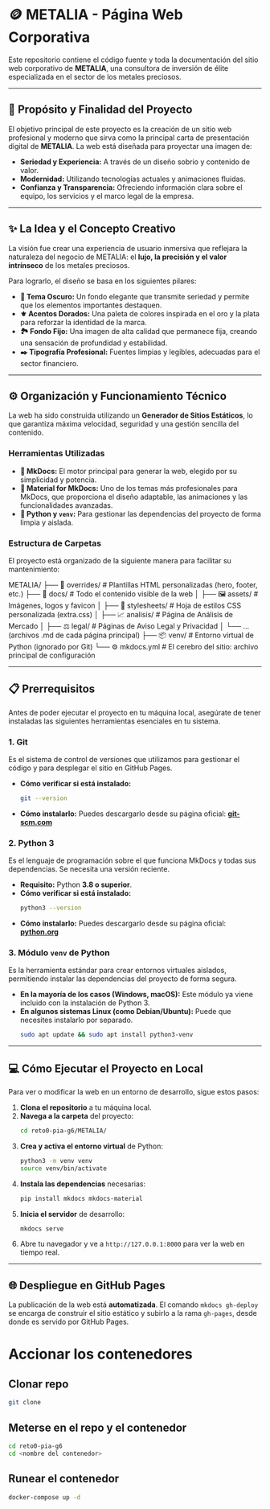 # 🪙 METALIA - Página Web Corporativa

Este repositorio contiene el código fuente y toda la documentación del sitio web corporativo de **METALIA**, una consultora de inversión de élite especializada en el sector de los metales preciosos.

---

## 🎯 **Propósito y Finalidad del Proyecto**

El objetivo principal de este proyecto es la creación de un sitio web profesional y moderno que sirva como la principal carta de presentación digital de **METALIA**. La web está diseñada para proyectar una imagen de:

*   **Seriedad y Experiencia:** A través de un diseño sobrio y contenido de valor.
*   **Modernidad:** Utilizando tecnologías actuales y animaciones fluidas.
*   **Confianza y Transparencia:** Ofreciendo información clara sobre el equipo, los servicios y el marco legal de la empresa.

---

## ✨ **La Idea y el Concepto Creativo**

La visión fue crear una experiencia de usuario inmersiva que reflejara la naturaleza del negocio de METALIA: el **lujo, la precisión y el valor intrínseco** de los metales preciosos.

Para lograrlo, el diseño se basa en los siguientes pilares:

*   **🌃 Tema Oscuro:** Un fondo elegante que transmite seriedad y permite que los elementos importantes destaquen.
*   **⚜️ Acentos Dorados:** Una paleta de colores inspirada en el oro y la plata para reforzar la identidad de la marca.
*   **🏞️ Fondo Fijo:** Una imagen de alta calidad que permanece fija, creando una sensación de profundidad y estabilidad.
*   **✒️ Tipografía Profesional:** Fuentes limpias y legibles, adecuadas para el sector financiero.

---

## ⚙️ **Organización y Funcionamiento Técnico**

La web ha sido construida utilizando un **Generador de Sitios Estáticos**, lo que garantiza máxima velocidad, seguridad y una gestión sencilla del contenido.

### Herramientas Utilizadas

*   **🚀 MkDocs:** El motor principal para generar la web, elegido por su simplicidad y potencia.
*   **🎨 Material for MkDocs:** Uno de los temas más profesionales para MkDocs, que proporciona el diseño adaptable, las animaciones y las funcionalidades avanzadas.
*   **🐍 Python y `venv`:** Para gestionar las dependencias del proyecto de forma limpia y aislada.

### Estructura de Carpetas

El proyecto está organizado de la siguiente manera para facilitar su mantenimiento:

METALIA/
├── 📂 overrides/       # Plantillas HTML personalizadas (hero, footer, etc.)
├── 📂 docs/            # Todo el contenido visible de la web
│   ├── 🖼️ assets/      # Imágenes, logos y favicon
│   ├── 🎨 stylesheets/ # Hoja de estilos CSS personalizada (extra.css)
│   ├── 📈 analisis/    # Página de Análisis de Mercado
│   ├── ⚖️ legal/       # Páginas de Aviso Legal y Privacidad
│   └── ... (archivos .md de cada página principal)
├── 📦 venv/            # Entorno virtual de Python (ignorado por Git)
└── ⚙️ mkdocs.yml       # El cerebro del sitio: archivo principal de configuración

---

## 📋 **Prerrequisitos**

Antes de poder ejecutar el proyecto en tu máquina local, asegúrate de tener instaladas las siguientes herramientas esenciales en tu sistema.

### 1. Git

Es el sistema de control de versiones que utilizamos para gestionar el código y para desplegar el sitio en GitHub Pages.

*   **Cómo verificar si está instalado:**
    ```bash
    git --version
    ```
*   **Cómo instalarlo:**
    Puedes descargarlo desde su página oficial: **[git-scm.com](https://git-scm.com/downloads)**

### 2. Python 3

Es el lenguaje de programación sobre el que funciona MkDocs y todas sus dependencias. Se necesita una versión reciente.

*   **Requisito:** Python **3.8 o superior**.
*   **Cómo verificar si está instalado:**
    ```bash
    python3 --version
    ```
*   **Cómo instalarlo:**
    Puedes descargarlo desde su página oficial: **[python.org](https://www.python.org/downloads/)**

### 3. Módulo `venv` de Python

Es la herramienta estándar para crear entornos virtuales aislados, permitiendo instalar las dependencias del proyecto de forma segura.

*   **En la mayoría de los casos (Windows, macOS):** Este módulo ya viene incluido con la instalación de Python 3.
*   **En algunos sistemas Linux (como Debian/Ubuntu):** Puede que necesites instalarlo por separado.
    ```bash
    sudo apt update && sudo apt install python3-venv
    ```

---

## 💻 **Cómo Ejecutar el Proyecto en Local**

Para ver o modificar la web en un entorno de desarrollo, sigue estos pasos:

1.  **Clona el repositorio** a tu máquina local.
2.  **Navega a la carpeta** del proyecto:
    ```bash
    cd reto0-pia-g6/METALIA/
    ```
3.  **Crea y activa el entorno virtual** de Python:
    ```bash
    python3 -m venv venv
    source venv/bin/activate
    ```
4.  **Instala las dependencias** necesarias:
    ```bash
    pip install mkdocs mkdocs-material
    ```
5.  **Inicia el servidor** de desarrollo:
    ```bash
    mkdocs serve
    ```
6.  Abre tu navegador y ve a `http://127.0.0.1:8000` para ver la web en tiempo real.

---

## 🌐 **Despliegue en GitHub Pages**

La publicación de la web está **automatizada**. El comando `mkdocs gh-deploy` se encarga de construir el sitio estático y subirlo a la rama `gh-pages`, desde donde es servido por GitHub Pages.


# Accionar los contenedores

## Clonar repo

```bash
git clone 
```

## Meterse en el repo y el contenedor

```bash
cd reto0-pia-g6
cd <nombre del contenedor>
```

## Runear el contenedor

```bash
docker-compose up -d
```
